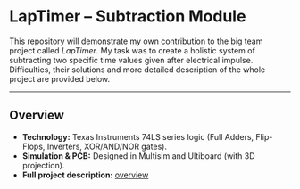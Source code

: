 # LapTimer – Subtraction Module

This repository will demonstrate my own contribution to the big team project called *LapTimer*. My task was to create a holistic system of subtracting two specific time values given after electrical impulse. Difficulties, their solutions and more detailed description of the whole project are provided below.

---

## Overview
- **Technology:** Texas Instruments 74LS series logic (Full Adders, Flip-Flops, Inverters, XOR/AND/NOR gates).
- **Simulation & PCB:** Designed in Multisim and Ultiboard (with 3D projection).
- **Full project description:** [overview](docs/overview.md)
